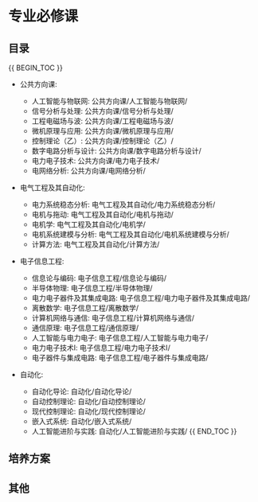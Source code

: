 # 专业必修课

## 目录

{{ BEGIN_TOC }}
- 公共方向课:
  - 人工智能与物联网: 公共方向课/人工智能与物联网/
  - 信号分析与处理: 公共方向课/信号分析与处理/
  - 工程电磁场与波: 公共方向课/工程电磁场与波/
  - 微机原理与应用: 公共方向课/微机原理与应用/
  - 控制理论（乙）: 公共方向课/控制理论（乙）/
  - 数字电路分析与设计: 公共方向课/数字电路分析与设计/
  - 电力电子技术: 公共方向课/电力电子技术/
  - 电网络分析: 公共方向课/电网络分析/

- 电气工程及其自动化: 
  - 电力系统稳态分析: 电气工程及其自动化/电力系统稳态分析/
  - 电机与拖动: 电气工程及其自动化/电机与拖动/
  - 电机学: 电气工程及其自动化/电机学/
  - 电机系统建模与分析: 电气工程及其自动化/电机系统建模与分析/
  - 计算方法: 电气工程及其自动化/计算方法/

- 电子信息工程: 
  - 信息论与编码: 电子信息工程/信息论与编码/
  - 半导体物理: 电子信息工程/半导体物理/
  - 电力电子器件及其集成电路: 电子信息工程/电力电子器件及其集成电路/
  - 离散数学: 电子信息工程/离散数学/
  - 计算机网络与通信: 电子信息工程/计算机网络与通信/
  - 通信原理: 电子信息工程/通信原理/
  - 人工智能与电力电子: 电子信息工程/人工智能与电力电子/
  - 电力电子技术Ⅰ: 电子信息工程/电力电子技术Ⅰ/
  - 电子器件与集成电路: 电子信息工程/电子器件与集成电路/

- 自动化: 
  - 自动化导论: 自动化/自动化导论/
  - 自动控制理论: 自动化/自动控制理论/
  - 现代控制理论: 自动化/现代控制理论/
  - 嵌入式系统: 自动化/嵌入式系统/
  - 人工智能进阶与实践: 自动化/人工智能进阶与实践/
{{ END_TOC }}

## 培养方案

## 其他